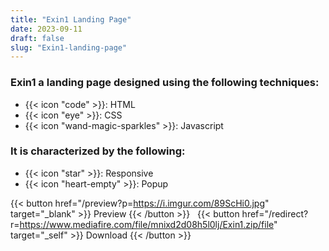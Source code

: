 ```yaml
---
title: "Exin1 Landing Page"
date: 2023-09-11
draft: false
slug: "Exin1-landing-page"
---
```

### __Exin1__ a __landing page__ designed using the following techniques:
- {{< icon "code" >}}: HTML
- {{< icon "eye" >}}: CSS
- {{< icon "wand-magic-sparkles" >}}: Javascript  

### It is characterized by the following:
- {{< icon "star" >}}: Responsive
- {{< icon "heart-empty" >}}:  Popup

<!--adsense-->

{{< button href="/preview?p=https://i.imgur.com/89ScHi0.jpg" target="_blank" >}}
Preview
{{< /button >}} &nbsp; {{< button href="/redirect?r=https://www.mediafire.com/file/mnixd2d08h5l0lj/Exin1.zip/file" target="_self" >}}
Download
{{< /button >}}